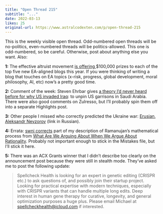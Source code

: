 ```yaml
---
title: "Open Thread 215"
subtitle: "..."
date: 2022-03-13
likes: 25
original-url: https://www.astralcodexten.com/p/open-thread-215
---
```

This is the weekly visible open thread. Odd-numbered open threads will be no-politics, even-numbered threads will be politics-allowed. This one is odd-numbered, so be careful. Otherwise, post about anything else you want. Also: 

**1:** The effective altruist movement [is offering ](https://effectiveideas.org/)$100,000 prizes to each of the top five new EA-aligned blogs this year. If you were thinking of writing a blog that touches on EA topics (x-risk, progress, global development, moral philosophy, AI, etc) now’s a pretty good time.

 **2:** Comment of the week: Steven Ehrbar gives [a theory I’d never heard before for why US invaded Iraq](https://astralcodexten.substack.com/p/ukraine-thoughts-and-links/comment/5436765?s=w): to unpin US garrisons in Saudi Arabia. There were also good comments on Zulresso, but I’ll probably spin them off into a separate Highlights post.

 **3:** Other people I missed who correctly predicted the Ukraine war: [Erusian](https://astralcodexten.substack.com/p/open-thread-214/comment/5418227), [Aleksandr Nevzorov](https://www.youtube.com/watch?v=Ia8RFaeIqEk) (link in Russian).

 **4:** Errata: [swni corrects](https://www.reddit.com/r/slatestarcodex/comments/t6bn6r/what_are_we_arguing_about_when_we_argue_about/hzae1hm/) part of my description of Ramanujan’s mathematical process from [What Are We Arguing About When We Argue About Rationality](https://astralcodexten.substack.com/p/what-are-we-arguing-about-when-we?s=r). Probably not important enough to stick in the Mistakes file, but I’ll stick it here.

 **5:** There was an ACX Grants winner that I didn’t describe too clearly on the announcement post because they were still in stealth mode. They’ve asked me to post the following update:

> Spellcheck Health is looking for an expert in genetic editing (CRISPR etc.) to ask questions of, and possibly join their startup project. Looking for practical expertise with modern techniques, especially with CRISPR variants that can handle multiple long edits. Deep interest in human gene therapy for curative, longevity, and general optimization purposes a huge plus. Please email Michael at spellcheckhealth@icloud.com if interested.
